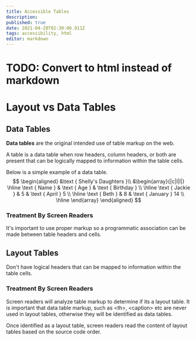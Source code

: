 ```yaml
---
title: Accessible Tables
description: 
published: true
date: 2021-04-20T02:30:06.011Z
tags: accessibility, html
editor: markdown
---
```


# TODO: Convert to html instead of markdown
# Layout vs Data Tables

## Data Tables
**Data tables** are the original intended use of table markup on the web. 

A table is a data table when row headers, column headers, or both are present that can be logically mapped to information within the table cells.

Below is a simple example of a data table. 
$$
\begin{aligned}
&\text { Shelly's Daughters }\\
&\begin{array}{|c|l|l|}
\hline \text { Name } & \text { Age } & \text { Birthday } \\
\hline \text { Jackie } & 5 & \text { April } 5 \\
\hline \text { Beth } & 8 & \text { January } 14 \\
\hline
\end{array}
\end{aligned}
$$

### Treatment By Screen Readers
It's important to use proper markup so a programmatic association can be made between table headers and cells. 
## Layout Tables
Don't have logical headers that can be mapped to information within the table cells.

### Treatment By Screen Readers
Screen readers will analyze table markup to determine if its a layout table. It is important that data table markup, such as \<th\>, \<caption\> etc are never used in layout tables, otherwise they will be identified as data tables.

Once identified as a layout table, screen readers read the content of layout tables based on the source code order. 